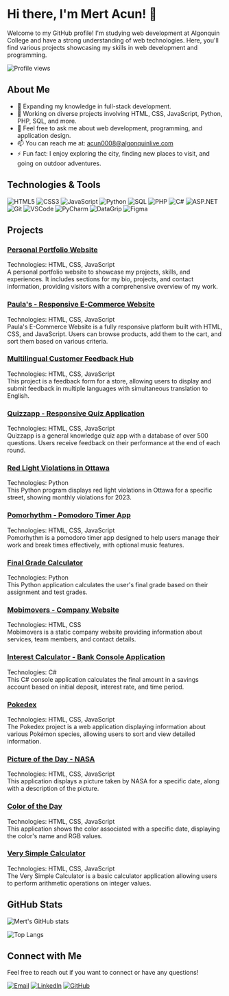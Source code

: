 # Hi there, I'm Mert Acun! 👋

Welcome to my GitHub profile! I'm studying web development at Algonquin College and have a strong understanding of web technologies. Here, you'll find various projects showcasing my skills in web development and programming.

![Profile views](https://komarev.com/ghpvc/?username=mertacun&color=brightgreen)

## About Me

- 🌱 Expanding my knowledge in full-stack development.
- 🔭 Working on diverse projects involving HTML, CSS, JavaScript, Python, PHP, SQL, and more.
- 💬 Feel free to ask me about web development, programming, and application design.
- 📫 You can reach me at: acun0008@algonquinlive.com
- ⚡ Fun fact: I enjoy exploring the city, finding new places to visit, and going on outdoor adventures.

## Technologies & Tools

![HTML5](https://img.shields.io/badge/-HTML5-E34F26?style=flat-square&logo=html5&logoColor=white)
![CSS3](https://img.shields.io/badge/-CSS3-1572B6?style=flat-square&logo=css3)
![JavaScript](https://img.shields.io/badge/-JavaScript-F7DF1E?style=flat-square&logo=javascript&logoColor=black)
![Python](https://img.shields.io/badge/-Python-3776AB?style=flat-square&logo=python&logoColor=white)
![SQL](https://img.shields.io/badge/-SQL-4479A1?style=flat-square&logo=MySQL&logoColor=white)
![PHP](https://img.shields.io/badge/-PHP-777BB4?style=flat-square&logo=php&logoColor=white)
![C#](https://img.shields.io/badge/-C%23-239120?style=flat-square&logo=c-sharp&logoColor=white)
![ASP.NET](https://img.shields.io/badge/-ASP.NET-512BD4?style=flat-square&logo=dot-net&logoColor=white)
![Git](https://img.shields.io/badge/-Git-F05032?style=flat-square&logo=git&logoColor=white)
![VSCode](https://img.shields.io/badge/-VSCode-007ACC?style=flat-square&logo=visual-studio-code&logoColor=white)
![PyCharm](https://img.shields.io/badge/-PyCharm-000000?style=flat-square&logo=pycharm&logoColor=white)
![DataGrip](https://img.shields.io/badge/-DataGrip-000000?style=flat-square&logo=datagrip&logoColor=white)
![Figma](https://img.shields.io/badge/-Figma-F24E1E?style=flat-square&logo=figma&logoColor=white)

## Projects

### [Personal Portfolio Website](https://github.com/mertacun/mertacun.github.io)
Technologies: HTML, CSS, JavaScript  
A personal portfolio website to showcase my projects, skills, and experiences. It includes sections for my bio, projects, and contact information, providing visitors with a comprehensive overview of my work.

### [Paula's - Responsive E-Commerce Website](https://github.com/mertacun/paula-s-ecommerce-website)
Technologies: HTML, CSS, JavaScript  
Paula's E-Commerce Website is a fully responsive platform built with HTML, CSS, and JavaScript. Users can browse products, add them to the cart, and sort them based on various criteria. 

### [Multilingual Customer Feedback Hub](https://github.com/mertacun/multilingual-feedback)
Technologies: HTML, CSS, JavaScript  
This project is a feedback form for a store, allowing users to display and submit feedback in multiple languages with simultaneous translation to English.

### [Quizzapp - Responsive Quiz Application](https://github.com/mertacun/quizzapp)
Technologies: HTML, CSS, JavaScript  
Quizzapp is a general knowledge quiz app with a database of over 500 questions. Users receive feedback on their performance at the end of each round.

### [Red Light Violations in Ottawa](https://github.com/mertacun/Ottawa-red-light-camera-violations)
Technologies: Python  
This Python program displays red light violations in Ottawa for a specific street, showing monthly violations for 2023.

### [Pomorhythm - Pomodoro Timer App](https://github.com/mertacun/pomodoro-timer)
Technologies: HTML, CSS, JavaScript  
Pomorhythm is a pomodoro timer app designed to help users manage their work and break times effectively, with optional music features.

### [Final Grade Calculator](https://github.com/mertacun/final-grade-calculator)
Technologies: Python  
This Python application calculates the user's final grade based on their assignment and test grades.

### [Mobimovers - Company Website](https://github.com/mertacun/mobimovers-company-page)
Technologies: HTML, CSS  
Mobimovers is a static company website providing information about services, team members, and contact details.

### [Interest Calculator - Bank Console Application](https://github.com/mertacun/saving-accounts)
Technologies: C#  
This C# console application calculates the final amount in a savings account based on initial deposit, interest rate, and time period.

### [Pokedex](https://github.com/mertacun/pokedex)
Technologies: HTML, CSS, JavaScript  
The Pokedex project is a web application displaying information about various Pokémon species, allowing users to sort and view detailed information.

### [Picture of the Day - NASA](https://github.com/mertacun/nasa-picture-of-the-day)
Technologies: HTML, CSS, JavaScript  
This application displays a picture taken by NASA for a specific date, along with a description of the picture.

### [Color of the Day](https://github.com/mertacun/color-of-the-day)
Technologies: HTML, CSS, JavaScript  
This application shows the color associated with a specific date, displaying the color's name and RGB values.

### [Very Simple Calculator](https://github.com/mertacun/simple-calculator)
Technologies: HTML, CSS, JavaScript  
The Very Simple Calculator is a basic calculator application allowing users to perform arithmetic operations on integer values.

## GitHub Stats

![Mert's GitHub stats](https://github-readme-stats.vercel.app/api?username=mertacun&show_icons=true&theme=radical)

![Top Langs](https://github-readme-stats.vercel.app/api/top-langs/?username=mertacun&layout=compact&theme=radical)

## Connect with Me

Feel free to reach out if you want to connect or have any questions!

[![Email](https://img.shields.io/badge/Email-D14836?style=flat-square&logo=gmail&logoColor=white)](mailto:acun0008@algonquinlive.com)
[![LinkedIn](https://img.shields.io/badge/LinkedIn-blue?style=flat-square&logo=linkedin&logoColor=white)](https://www.linkedin.com/in/mert-acun)
[![GitHub](https://img.shields.io/badge/GitHub-black?style=flat-square&logo=github&logoColor=white)](https://github.com/mertacun)
